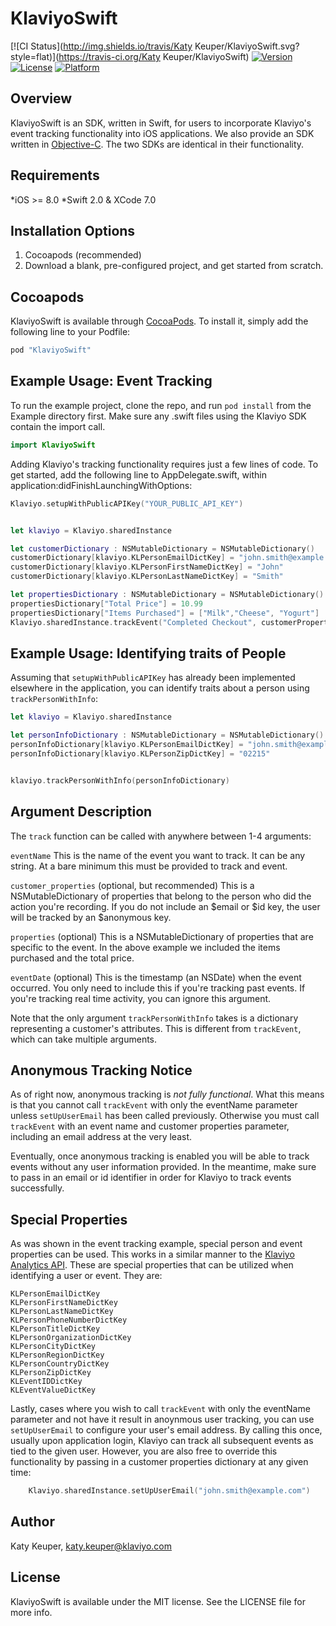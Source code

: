 # KlaviyoSwift

[![CI Status](http://img.shields.io/travis/Katy Keuper/KlaviyoSwift.svg?style=flat)](https://travis-ci.org/Katy Keuper/KlaviyoSwift)
[![Version](https://img.shields.io/cocoapods/v/KlaviyoSwift.svg?style=flat)](http://cocoapods.org/pods/KlaviyoSwift)
[![License](https://img.shields.io/cocoapods/l/KlaviyoSwift.svg?style=flat)](http://cocoapods.org/pods/KlaviyoSwift)
[![Platform](https://img.shields.io/cocoapods/p/KlaviyoSwift.svg?style=flat)](http://cocoapods.org/pods/KlaviyoSwift)

## Overview

KlaviyoSwift is an SDK, written in Swift, for users to incorporate Klaviyo's event tracking functionality into iOS applications. We also provide an SDK written in [Objective-C](https://github.com/klaviyo/klaviyo-objc-sdk). The two SDKs are identical in their functionality.

## Requirements
*iOS >= 8.0
*Swift 2.0 & XCode 7.0

## Installation Options

1. Cocoapods (recommended)
2. Download a blank, pre-configured project, and get started from scratch. 

## Cocoapods
KlaviyoSwift is available through [CocoaPods](http://cocoapods.org). To install
it, simply add the following line to your Podfile:

```ruby
pod "KlaviyoSwift"
```

## Example Usage: Event Tracking

To run the example project, clone the repo, and run `pod install` from the Example directory first. Make sure any .swift files using the Klaviyo SDK contain the import call.

```swift
import KlaviyoSwift
```

Adding Klaviyo's tracking functionality requires just a few lines of code. To get started, add the following line to AppDelegate.swift, within application:didFinishLaunchingWithOptions:

```swift 
Klaviyo.setupWithPublicAPIKey("YOUR_PUBLIC_API_KEY")
```

```swift

let klaviyo = Klaviyo.sharedInstance

let customerDictionary : NSMutableDictionary = NSMutableDictionary()
customerDictionary[klaviyo.KLPersonEmailDictKey] = "john.smith@example.com"
customerDictionary[klaviyo.KLPersonFirstNameDictKey] = "John"
customerDictionary[klaviyo.KLPersonLastNameDictKey] = "Smith"

let propertiesDictionary : NSMutableDictionary = NSMutableDictionary()
propertiesDictionary["Total Price"] = 10.99
propertiesDictionary["Items Purchased"] = ["Milk","Cheese", "Yogurt"]
Klaviyo.sharedInstance.trackEvent("Completed Checkout", customerProperties: customerDictionary, properties: propertiesDictionary)
```

## Example Usage: Identifying traits of People

Assuming that `setupWithPublicAPIKey` has already been implemented elsewhere in the application, you can identify traits about a person using `trackPersonWithInfo`:

```swift
let klaviyo = Klaviyo.sharedInstance

let personInfoDictionary : NSMutableDictionary = NSMutableDictionary()
personInfoDictionary[klaviyo.KLPersonEmailDictKey] = "john.smith@example.com"
personInfoDictionary[klaviyo.KLPersonZipDictKey] = "02215"


klaviyo.trackPersonWithInfo(personInfoDictionary)
```

## Argument Description

The `track` function can be called with anywhere between 1-4 arguments:

`eventName` This is the name of the event you want to track. It can be any string. At a bare minimum this must be provided to track and event.

`customer_properties` (optional, but recommended) This is a NSMutableDictionary of properties that belong to the person who did the action you're recording. If you do not include an $email or $id key, the user will be tracked by an $anonymous key. 

`properties` (optional) This is a NSMutableDictionary of properties that are specific to the event. In the above example we included the items purchased and the total price.

`eventDate` (optional) This is the timestamp (an NSDate) when the event occurred. You only need to include this if you're tracking past events. If you're tracking real time activity, you can ignore this argument.

Note that the only argument `trackPersonWithInfo` takes is a dictionary representing a customer's attributes. This is different from `trackEvent`, which can take multiple arguments.

## Anonymous Tracking Notice

As of right now, anonymous tracking is *not fully functional*. What this means is that you cannot call `trackEvent` with only the eventName parameter unless `setUpUserEmail` has been called previously. Otherwise you must call `trackEvent` with an event name and customer properties parameter, including an email address at the very least.

Eventually, once anonymous tracking is enabled you will be able to track events without any user information provided. In the meantime, make sure to pass in an email or id identifier in order for Klaviyo to track events successfully.



## Special Properties

As was shown in the event tracking example, special person and event properties can be used. This works in a similar manner to the [Klaviyo Analytics API](https://www.klaviyo.com/docs). These are special properties that can be utilized when identifying a user or event. They are:
    
    KLPersonEmailDictKey 
    KLPersonFirstNameDictKey
    KLPersonLastNameDictKey
    KLPersonPhoneNumberDictKey
    KLPersonTitleDictKey
    KLPersonOrganizationDictKey
    KLPersonCityDictKey
    KLPersonRegionDictKey
    KLPersonCountryDictKey
    KLPersonZipDictKey
    KLEventIDDictKey
    KLEventValueDictKey

Lastly, cases where you wish to call `trackEvent` with only the eventName parameter and not have it result in anoynmous user tracking, you can use `setUpUserEmail` to configure your user's email address. By calling this once, usually upon application login, Klaviyo can track all subsequent events as tied to the given user. However, you are also free to override this functionality by passing in a customer properties dictionary at any given time:

```swift
    Klaviyo.sharedInstance.setUpUserEmail("john.smith@example.com")
```

## Author

Katy Keuper, katy.keuper@klaviyo.com

## License

KlaviyoSwift is available under the MIT license. See the LICENSE file for more info.
